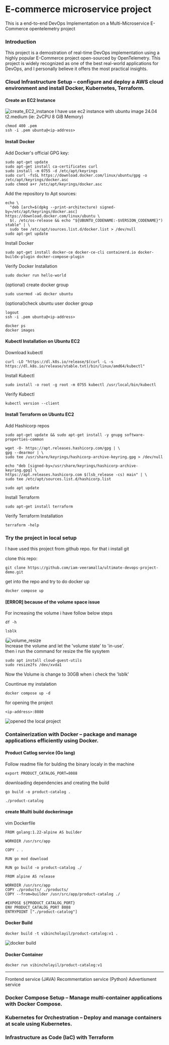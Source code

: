 # E-commerce microservice project
This is a end-to-end DevOps Implementation on a Multi-Microservice E-Commerce opentelemetry project

### Introduction 
This project is a demostration of real-time DevOps implementation using a highly popular E-Commerce project open-sourced by OpenTelemetry. This project is widely recognized as one of the best real-world applications for DevOps, and I personally believe it offers the most practical insights.  

### Cloud Infrastructure Setup – configure and deploy a AWS cloud environment and install Docker, Kubernetes, Terraform.
#### Create an EC2 Instance  
![create_EC2_instance](images/01.png)
I have use ec2 instance with ubuntu image 24.04 t2.medium  (ie: 2vCPU 8 GiB Memory)
```
chmod 400 .pem
ssh -i .pem ubuntu@<ip-address>
```
#### Install Docker
Add Docker's official GPG key:  
```
sudo apt-get update
sudo apt-get install ca-certificates curl
sudo install -m 0755 -d /etc/apt/keyrings
sudo curl -fsSL https://download.docker.com/linux/ubuntu/gpg -o /etc/apt/keyrings/docker.asc
sudo chmod a+r /etc/apt/keyrings/docker.asc
```
Add the repository to Apt sources:  
```
echo \
  "deb [arch=$(dpkg --print-architecture) signed-by=/etc/apt/keyrings/docker.asc] https://download.docker.com/linux/ubuntu \
  $(. /etc/os-release && echo "${UBUNTU_CODENAME:-$VERSION_CODENAME}") stable" | \
  sudo tee /etc/apt/sources.list.d/docker.list > /dev/null
sudo apt-get update
```
Install Docker  
```
sudo apt-get install docker-ce docker-ce-cli containerd.io docker-buildx-plugin docker-compose-plugin
```
Verify Docker Installation  
```
sudo docker run hello-world
```
(optional) create docker group
```
sudo usermod -aG docker ubuntu
```
(optional)check ubuntu user docker group
```
logout
ssh -i .pem ubuntu@<ip-address>
```
```
docker ps
docker images
```
#### Kubectl Installation on Ubuntu EC2
Download kubectl  
```
curl -LO "https://dl.k8s.io/release/$(curl -L -s https://dl.k8s.io/release/stable.txt)/bin/linux/amd64/kubectl"
```
Install Kubectl
```
sudo install -o root -g root -m 0755 kubectl /usr/local/bin/kubectl
```
Verify Kubectl
```
kubectl version --client
```
#### Install Terraform on Ubuntu EC2
Add Hashicorp repos  
```
sudo apt-get update && sudo apt-get install -y gnupg software-properties-common

wget -O- https://apt.releases.hashicorp.com/gpg | \
gpg --dearmor | \
sudo tee /usr/share/keyrings/hashicorp-archive-keyring.gpg > /dev/null

echo "deb [signed-by=/usr/share/keyrings/hashicorp-archive-keyring.gpg] \
https://apt.releases.hashicorp.com $(lsb_release -cs) main" | \
sudo tee /etc/apt/sources.list.d/hashicorp.list

sudo apt update
```  
Install Terraform  
```
sudo apt-get install terraform
```
Verify Terraform Installation  
```
terraform -help
```
### Try the project in local setup
I have used this project from github repo. for that i install git

clone  this repo:  
```
git clone https://github.com/iam-veeramalla/ultimate-devops-project-demo.git
```
get into the repo and try to do docker up  
```
docker compose up
```

#### [ERROR] because of the volume space issue
For increasing the volume i have follow below steps  
```
df -h
```
```
lsblk
```
i![volume_resize](images/Page2.png)  
Increase the volume and let the 'volume state' to 'in-use'.  
then i run the command for resize the file sysytem
```
sudo apt install cloud-guest-utils
sudo resize2fs /dev/xvda1
```
Now the Volume is change to 30GB when i check the 'lsblk'  

Countinue my instalation  
```
docker compose up -d
```
for opening the project 
```
<ip-address>:8080
```
![opened the local project](images/Page3.png)

### Containerization with Docker – package and manage applications efficiently using Docker.
#### Product Catlog service (Go lang) 
Follow readme file for bulding the binary localy in the machine  
```
export PRODUCT_CATALOG_PORT=8088
```
downloading dependencies and creating the build
```
go build -o product-catalog . 
```
```
./product-catalog
```
#### create Muilti build dockerimage
vim Dockerfile
```
FROM golang:1.22-alpine AS builder

WORKDIR /usr/src/app

COPY . .

RUN go mod download

RUN go build -o product-catalog ./

FROM alpine AS release

WORKDIR /usr/src/app
COPY ./products/ ./products/
COPY --from=builder /usr/src/app/product-catalog ./

#EXPOSE ${PRODUCT_CATALOG_PORT}
ENV PRODUCT_CATALOG_PORT 8088
ENTRYPOINT ["./product-catalog"]
```
#### Docker Build
```
docker build -t vibincholayil/product-catalog:v1 .
```
![docker build](images/Page4.png)
#### Docker Container
```
docker run vibincholayil/product-catalog:v1
```
---------------------------
Frontend service (JAVA)
Recommentation service (Python)
Advertisment service 
### Docker Compose Setup – Manage multi-container applications with Docker Compose.
### Kubernetes for Orchestration – Deploy and manage containers at scale using Kubernetes.
### Infrastructure as Code (IaC) with Terraform 
